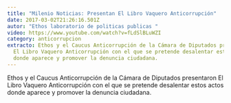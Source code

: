 ```yaml
---
title: "Milenio Noticias: Presentan El Libro Vaquero Anticorrupción"
date: 2017-03-02T21:26:16.501Z
autor: "Ethos laboratorio de politicas publicas "
video: https://www.youtube.com/watch?v=fLdSlBLuWZI
category: anticorrupcion
extracto: Ethos y el Caucus Anticorrupción de la Cámara de Diputados presentaron
  El Libro Vaquero Anticorrupción con el que se pretende desalentar estos actos
  donde aparece y promover la denuncia ciudadana.
---
```

Ethos y el Caucus Anticorrupción de la Cámara de Diputados presentaron El Libro Vaquero Anticorrupción con el que se pretende desalentar estos actos donde aparece y promover la denuncia ciudadana.